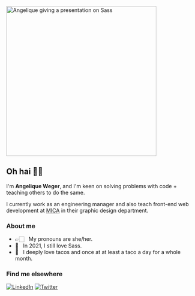 <img src="https://mica-web.github.io/img/dev-day-sass.jpg" alt="Angelique giving a presentation on Sass" width="auto" height="400">

## Oh hai 👋🏻

I'm **Angelique Weger**, and I'm keen on solving problems with code + teaching others to do the same.

I currently work as an engineering manager and also teach front-end web development at [MICA](https://mica.edu) in their graphic design department.

### About me
- 👉🏻 &nbsp;&nbsp;My pronouns are she/her.
- 💖 &nbsp;&nbsp;In 2021, I still love Sass.
- 🌮 &nbsp;&nbsp;I deeply love tacos and once at at least a taco a day for a whole month.


### Find me elsewhere
[![LinkedIn](https://img.shields.io/twitter/url?color=%232877B5&label=LinkedIn&style=flat-square&url=https%3A%2F%2Flinkedin.com%2Fin%2Fangeliqueweger)](https://linkedin.com/in/angeliqueweger)
[![Twitter](https://img.shields.io/twitter/url?color=%2338A1F2&label=Twitter&style=flat-square&url=https%3A%2F%2Ftwitter.com%2Fmessypixels)](https://twitter.com/messypixels)
<!-- [![Instagram](https://img.shields.io/twitter/url?color=%23DD326F&label=Instagram&style=flat-square&url=https%3A%2F%2Finstagram.com%2Fmessypixels)](https://instagram.com/messypixels)
 -->
<!--
**angeliquejw/angeliquejw** is a ✨ _special_ ✨ repository because its `README.md` (this file) appears on your GitHub profile.

Here are some ideas to get you started:

- 🔭 I’m currently working on ...
- 🌱 I’m currently learning ...
- 👯 I’m looking to collaborate on ...
- 🤔 I’m looking for help with ...
- 💬 Ask me about ...
- 📫 How to reach me: ...
- 😄 Pronouns: ...
- ⚡ Fun fact: ...
-->

<!-- [Blog](http://angeliqueweger.com/) -->
